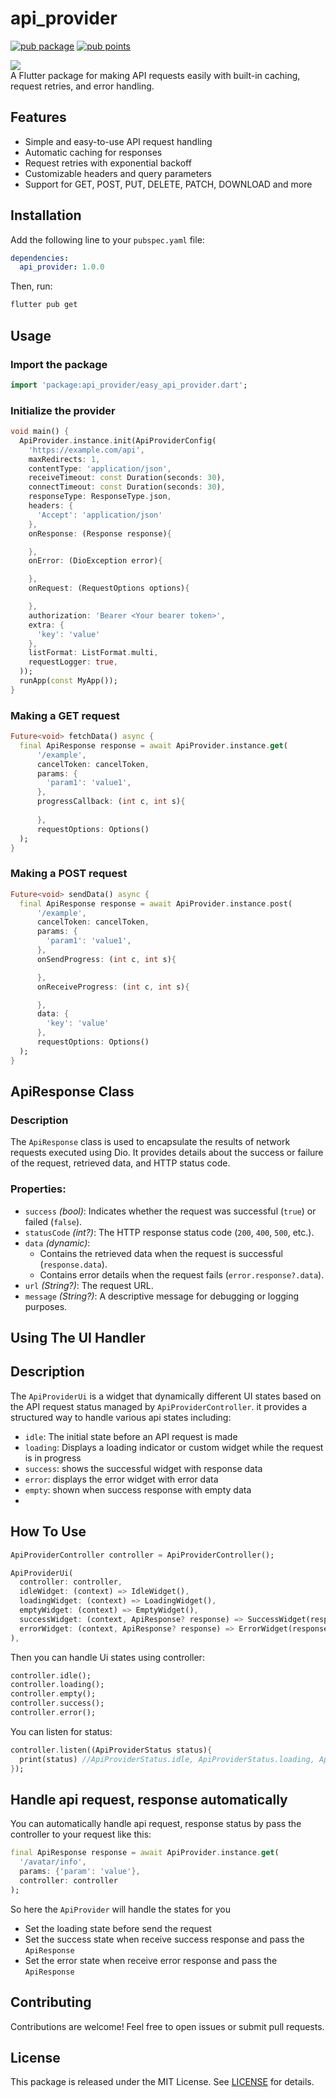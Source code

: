 # api_provider

[![pub package](https://img.shields.io/pub/v/easy_api_provider.svg)](https://pub.dev/packages/easy_api_provider)
[![pub points](https://img.shields.io/pub/points/easy_api_provider?color=2E8B57&label=pub%20points)](https://pub.dev/packages/easy_api_provider/score)

<div>
<a href="https://thebsd.github.io/StandWithPalestine/" target="_blank">
  <img src="https://raw.githubusercontent.com/Safouene1/support-palestine-banner/master/StandWithPalestine.svg"/>
</a>
</div>
A Flutter package for making API requests easily with built-in caching, request retries, and error handling.

## Features

- Simple and easy-to-use API request handling
- Automatic caching for responses
- Request retries with exponential backoff
- Customizable headers and query parameters
- Support for GET, POST, PUT, DELETE, PATCH, DOWNLOAD and more

## Installation

Add the following line to your `pubspec.yaml` file:

```yaml
dependencies:
  api_provider: 1.0.0
```

Then, run:

```sh
flutter pub get
```

## Usage

### Import the package

```dart
import 'package:api_provider/easy_api_provider.dart';
```

### Initialize the provider

```dart
void main() {
  ApiProvider.instance.init(ApiProviderConfig(
    'https://example.com/api',
    maxRedirects: 1,
    contentType: 'application/json',
    receiveTimeout: const Duration(seconds: 30),
    connectTimeout: const Duration(seconds: 30),
    responseType: ResponseType.json,
    headers: {
      'Accept': 'application/json'
    },
    onResponse: (Response response){

    },
    onError: (DioException error){

    },
    onRequest: (RequestOptions options){

    },
    authorization: 'Bearer <Your bearer token>',
    extra: {
      'key': 'value'
    },
    listFormat: ListFormat.multi,
    requestLogger: true,
  ));
  runApp(const MyApp());
}
```

### Making a GET request

```dart
Future<void> fetchData() async {
  final ApiResponse response = await ApiProvider.instance.get(
      '/example',
      cancelToken: cancelToken,
      params: {
        'param1': 'value1',
      },
      progressCallback: (int c, int s){
    
      },
      requestOptions: Options()
  );
}
```

### Making a POST request

```dart
Future<void> sendData() async {
  final ApiResponse response = await ApiProvider.instance.post(
      '/example',
      cancelToken: cancelToken,
      params: {
        'param1': 'value1',
      },
      onSendProgress: (int c, int s){

      },
      onReceiveProgress: (int c, int s){

      },
      data: {
        'key': 'value'
      },
      requestOptions: Options()
  );
}
```

## **ApiResponse Class**
### **Description**
The `ApiResponse` class is used to encapsulate the results of network requests executed using Dio. It provides details about the success or failure of the request, retrieved data, and HTTP status code.

### **Properties:**
- `success` _(bool)_: Indicates whether the request was successful (`true`) or failed (`false`).
- `statusCode` _(int?)_: The HTTP response status code (`200`, `400`, `500`, etc.).
- `data` _(dynamic)_:
    - Contains the retrieved data when the request is successful (`response.data`).
    - Contains error details when the request fails (`error.response?.data`).
- `url` _(String?)_: The request URL.
- `message` _(String?)_: A descriptive message for debugging or logging purposes.

## **Using The UI Handler**
## Description
The `ApiProviderUi` is a widget that dynamically different UI states based on the API request status managed by `ApiProviderController`. it provides a structured way to handle various api states including:
- `idle`: The initial state before an API request is made
- `loading`: Displays a loading indicator or custom widget while the request is in progress
- `success`: shows the successful widget with response data
- `error`: displays the error widget with error data
- `empty`: shown when success response with empty data
- 
## How To Use
```dart
ApiProviderController controller = ApiProviderController();

ApiProviderUi(
  controller: controller,
  idleWidget: (context) => IdleWidget(),
  loadingWidget: (context) => LoadingWidget(),
  emptyWidget: (context) => EmptyWidget(),
  successWidget: (context, ApiResponse? response) => SuccessWidget(response),
  errorWidget: (context, ApiResponse? response) => ErrorWidget(response),
),
```

Then you can handle Ui states using controller:
```dart
controller.idle();
controller.loading();
controller.empty();
controller.success();
controller.error();
```

You can listen for status:
```dart
controller.listen((ApiProviderStatus status){
  print(status) //ApiProviderStatus.idle, ApiProviderStatus.loading, ApiProviderStatus.success, ApiProviderStatus.error, ApiProviderStatus.empty
});
```

## Handle api request, response automatically
You can automatically handle api request, response status by pass the controller to your request like this:
```dart
final ApiResponse response = await ApiProvider.instance.get(
  '/avatar/info',
  params: {'param': 'value'},
  controller: controller
);
```
So here the `ApiProvider` will handle the states for you
- Set the loading state before send the request
- Set the success state when receive success response and pass the `ApiResponse`
- Set the error state when receive error response and pass the `ApiResponse`

## Contributing
Contributions are welcome! Feel free to open issues or submit pull requests.

## License

This package is released under the MIT License. See [LICENSE](LICENSE) for details.

